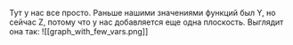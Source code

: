 Тут у нас все просто. Раньше нашими значениями функций был Y, но сейчас Z, потому что у нас добавляется еще одна плоскость. Выглядит она так:
![[graph_with_few_vars.png]]